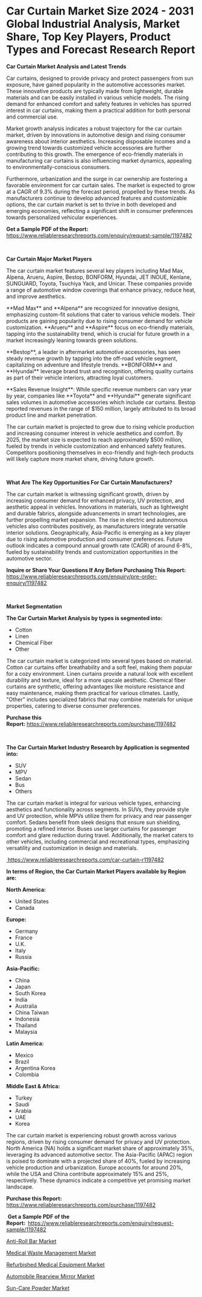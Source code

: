 <p><h1>Car Curtain Market Size 2024 - 2031 Global Industrial Analysis, Market Share, Top Key Players, Product Types and Forecast Research Report</h1></p><p><strong>Car Curtain Market Analysis and Latest Trends</strong></p>
<p><p>Car curtains, designed to provide privacy and protect passengers from sun exposure, have gained popularity in the automotive accessories market. These innovative products are typically made from lightweight, durable materials and can be easily installed in various vehicle models. The rising demand for enhanced comfort and safety features in vehicles has spurred interest in car curtains, making them a practical addition for both personal and commercial use.</p><p>Market growth analysis indicates a robust trajectory for the car curtain market, driven by innovations in automotive design and rising consumer awareness about interior aesthetics. Increasing disposable incomes and a growing trend towards customized vehicle accessories are further contributing to this growth. The emergence of eco-friendly materials in manufacturing car curtains is also influencing market dynamics, appealing to environmentally-conscious consumers.</p><p>Furthermore, urbanization and the surge in car ownership are fostering a favorable environment for car curtain sales. The market is expected to grow at a CAGR of 9.3% during the forecast period, propelled by these trends. As manufacturers continue to develop advanced features and customizable options, the car curtain market is set to thrive in both developed and emerging economies, reflecting a significant shift in consumer preferences towards personalized vehicular experiences.</p></p>
<p><strong>Get a Sample PDF of the Report:&nbsp;</strong> <a href="https://www.reliableresearchreports.com/enquiry/request-sample/1197482?utm_campaign=10&utm_medium=2&utm_source=Github&utm_content=ia&utm_term=02112024&utm_id=car-curtain">https://www.reliableresearchreports.com/enquiry/request-sample/1197482</a></p>
<p>&nbsp;</p>
<p><strong>Car Curtain Major Market Players</strong></p>
<p><p>The car curtain market features several key players including Mad Max, Alpena, Arueru, Aspire, Bestop, BONFORM, Hyundai, JET INOUE, Kenlane, SUNGUARD, Toyota, Tsuchiya Yack, and Unicar. These companies provide a range of automotive window coverings that enhance privacy, reduce heat, and improve aesthetics.</p><p>**Mad Max** and **Alpena** are recognized for innovative designs, emphasizing custom-fit solutions that cater to various vehicle models. Their products are gaining popularity due to rising consumer demand for vehicle customization. **Arueru** and **Aspire** focus on eco-friendly materials, tapping into the sustainability trend, which is crucial for future growth in a market increasingly leaning towards green solutions.</p><p>**Bestop**, a leader in aftermarket automotive accessories, has seen steady revenue growth by tapping into the off-road vehicle segment, capitalizing on adventure and lifestyle trends. **BONFORM** and **Hyundai** leverage brand trust and recognition, offering quality curtains as part of their vehicle interiors, attracting loyal customers.</p><p>**Sales Revenue Insight**: While specific revenue numbers can vary year by year, companies like **Toyota** and **Hyundai** generate significant sales volumes in automotive accessories which include car curtains. Bestop reported revenues in the range of $150 million, largely attributed to its broad product line and market penetration.</p><p>The car curtain market is projected to grow due to rising vehicle production and increasing consumer interest in vehicle aesthetics and comfort. By 2025, the market size is expected to reach approximately $500 million, fueled by trends in vehicle customization and enhanced safety features. Competitors positioning themselves in eco-friendly and high-tech products will likely capture more market share, driving future growth.</p></p>
<p>&nbsp;</p>
<p><strong>What Are The Key Opportunities For Car Curtain Manufacturers?</strong></p>
<p><p>The car curtain market is witnessing significant growth, driven by increasing consumer demand for enhanced privacy, UV protection, and aesthetic appeal in vehicles. Innovations in materials, such as lightweight and durable fabrics, alongside advancements in smart technologies, are further propelling market expansion. The rise in electric and autonomous vehicles also contributes positively, as manufacturers integrate versatile interior solutions. Geographically, Asia-Pacific is emerging as a key player due to rising automotive production and consumer preferences. Future outlook indicates a compound annual growth rate (CAGR) of around 6-8%, fueled by sustainability trends and customization opportunities in the automotive sector.</p></p>
<p><strong>Inquire or Share Your Questions If Any Before Purchasing This Report:</strong> <a href="https://www.reliableresearchreports.com/enquiry/pre-order-enquiry/1197482?utm_campaign=10&utm_medium=2&utm_source=Github&utm_content=ia&utm_term=02112024&utm_id=car-curtain">https://www.reliableresearchreports.com/enquiry/pre-order-enquiry/1197482</a></p>
<p>&nbsp;</p>
<p><strong>Market Segmentation</strong></p>
<p><strong>The Car Curtain Market Analysis by types is segmented into:</strong></p>
<p><ul><li>Cotton</li><li>Linen</li><li>Chemical Fiber</li><li>Other</li></ul></p>
<p><p>The car curtain market is categorized into several types based on material. Cotton car curtains offer breathability and a soft feel, making them popular for a cozy environment. Linen curtains provide a natural look with excellent durability and texture, ideal for a more upscale aesthetic. Chemical fiber curtains are synthetic, offering advantages like moisture resistance and easy maintenance, making them practical for various climates. Lastly, "Other" includes specialized fabrics that may combine materials for unique properties, catering to diverse consumer preferences.</p></p>
<p><strong>Purchase this Report:&nbsp;</strong><a href="https://www.reliableresearchreports.com/purchase/1197482?utm_campaign=10&utm_medium=2&utm_source=Github&utm_content=ia&utm_term=02112024&utm_id=car-curtain">https://www.reliableresearchreports.com/purchase/1197482</a></p>
<p>&nbsp;</p>
<p><strong>The Car Curtain Market Industry Research by Application is segmented into:</strong></p>
<p><ul><li>SUV</li><li>MPV</li><li>Sedan</li><li>Bus</li><li>Others</li></ul></p>
<p><p>The car curtain market is integral for various vehicle types, enhancing aesthetics and functionality across segments. In SUVs, they provide style and UV protection, while MPVs utilize them for privacy and rear passenger comfort. Sedans benefit from sleek designs that ensure sun shielding, promoting a refined interior. Buses use larger curtains for passenger comfort and glare reduction during travel. Additionally, the market caters to other vehicles, including commercial and recreational types, emphasizing versatility and customization in design and materials.</p></p>
<p><a href="https://www.reliableresearchreports.com/car-curtain-r1197482?utm_campaign=10&utm_medium=2&utm_source=Github&utm_content=ia&utm_term=02112024&utm_id=car-curtain">&nbsp;https://www.reliableresearchreports.com/car-curtain-r1197482</a></p>
<p><strong>In terms of Region, the Car Curtain Market Players available by Region are:</strong></p>
<p>
    <p> <strong> North America: </strong>
        <ul>
            <li>United States</li>
            <li>Canada</li>
        </ul>
        </p> 
    <p> <strong> Europe: </strong>
        <ul>
            <li>Germany</li>
            <li>France</li>
            <li>U.K.</li>
            <li>Italy</li>
            <li>Russia</li>
        </ul>
        </p> 
    <p> <strong> Asia-Pacific: </strong>
        <ul>
            <li>China</li>
            <li>Japan</li>
            <li>South Korea</li>
            <li>India</li>
            <li>Australia</li>
            <li>China Taiwan</li>
            <li>Indonesia</li>
            <li>Thailand</li>
            <li>Malaysia</li>
        </ul>
        </p> 
    <p> <strong> Latin America: </strong>
        <ul>
            <li>Mexico</li>
            <li>Brazil</li>
            <li>Argentina Korea</li>
            <li>Colombia</li>
        </ul>
        </p> 
    <p> <strong> Middle East & Africa: </strong>
        <ul>
            <li>Turkey</li>
            <li>Saudi</li>
            <li>Arabia</li>
            <li>UAE</li>
            <li>Korea</li>
        </ul>
    </p>
    </p>
<p><p>The car curtain market is experiencing robust growth across various regions, driven by rising consumer demand for privacy and UV protection. North America (NA) holds a significant market share of approximately 35%, leveraging its advanced automotive sector. The Asia-Pacific (APAC) region is poised to dominate with a projected share of 40%, fueled by increasing vehicle production and urbanization. Europe accounts for around 20%, while the USA and China contribute approximately 15% and 25%, respectively. These dynamics indicate a competitive yet promising market landscape.</p></p>
<p><strong>Purchase this Report: </strong><a href="https://www.reliableresearchreports.com/purchase/1197482?utm_campaign=10&utm_medium=2&utm_source=Github&utm_content=ia&utm_term=02112024&utm_id=car-curtain">https://www.reliableresearchreports.com/purchase/1197482</a></p>
<p>&nbsp;<strong>Get a Sample PDF of the Report:&nbsp;&nbsp;</strong><a href="https://www.reliableresearchreports.com/enquiry/request-sample/1197482?utm_campaign=10&utm_medium=2&utm_source=Github&utm_content=ia&utm_term=02112024&utm_id=car-curtain">https://www.reliableresearchreports.com/enquiry/request-sample/1197482</a></p>
<p><strong></strong></p>
<p><p><a href="https://github.com/JubayerMia832/Market-Research-Report-List-1/blob/main/anti-roll-bar-market.md?utm_campaign=10&utm_medium=2&utm_source=Github&utm_content=ia&utm_term=02112024&utm_id=car-curtain">Anti-Roll Bar Market</a></p><p><a href="https://issuu.com/reportprime-2/docs/medical-waste-management-market-siz_4776ee0efd2664?utm_campaign=10&utm_medium=2&utm_source=Github&utm_content=ia&utm_term=02112024&utm_id=car-curtain">Medical Waste Management Market</a></p><p><a href="https://issuu.com/reportprime-2/docs/refurbished-medical-equipment-marke_8c72aabfbd841d?utm_campaign=10&utm_medium=2&utm_source=Github&utm_content=ia&utm_term=02112024&utm_id=car-curtain">Refurbished Medical Equipment Market</a></p><p><a href="https://github.com/kimhelmer83/Market-Research-Report-List-1/blob/main/automobile-rearview-mirror-market.md?utm_campaign=10&utm_medium=2&utm_source=Github&utm_content=ia&utm_term=02112024&utm_id=car-curtain">Automobile Rearview Mirror Market</a></p><p><a href="https://www.linkedin.com/pulse/global-sun-care-powder-market-trends-insights-growth-opportunities-1fy1e?utm_campaign=10&utm_medium=2&utm_source=Github&utm_content=ia&utm_term=02112024&utm_id=car-curtain">Sun-Care Powder Market</a></p></p>
